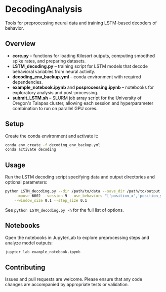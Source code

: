 # DecodingAnalysis

Tools for preprocessing neural data and training LSTM-based decoders of behavior.

## Overview
- **core.py** – functions for loading Kilosort outputs, computing smoothed spike rates, and preparing datasets.
- **LSTM_decoding.py** – training script for LSTM models that decode behavioral variables from neural activity.
- **decoding_env_backup.yml** – conda environment with required dependencies.
- **example_notebook.ipynb** and **posprocessing.ipynb** – notebooks for exploratory analysis and post-processing.
- **submit_LSTM.sh** – SLURM job array script for the University of Oregon's Talapas cluster, allowing each session and hyperparameter combination to run on parallel GPU cores.

## Setup
Create the conda environment and activate it:
```bash
conda env create -f decoding_env_backup.yml
conda activate decoding
```

## Usage
Run the LSTM decoding script specifying data and output directories and optional parameters:
```bash
python LSTM_decoding.py --dir /path/to/data --save_dir /path/to/output \
    --mouse 6002 --session 9 --use_behaviors "['position_x','position_y']" \
    --window_size 0.1 --step_size 0.1
```
See `python LSTM_decoding.py -h` for the full list of options.

## Notebooks
Open the notebooks in JupyterLab to explore preprocessing steps and analyze model outputs:
```bash
jupyter lab example_notebook.ipynb
```

## Contributing
Issues and pull requests are welcome. Please ensure that any code changes are accompanied by appropriate tests or validation.

